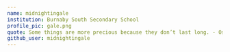 ```yaml
---
name: midnightingale
institution: Burnaby South Secondary School
profile_pic: gale.png
quote: Some things are more precious because they don’t last long. - Oscar Wilde
github_user: midnightingale
---
```

